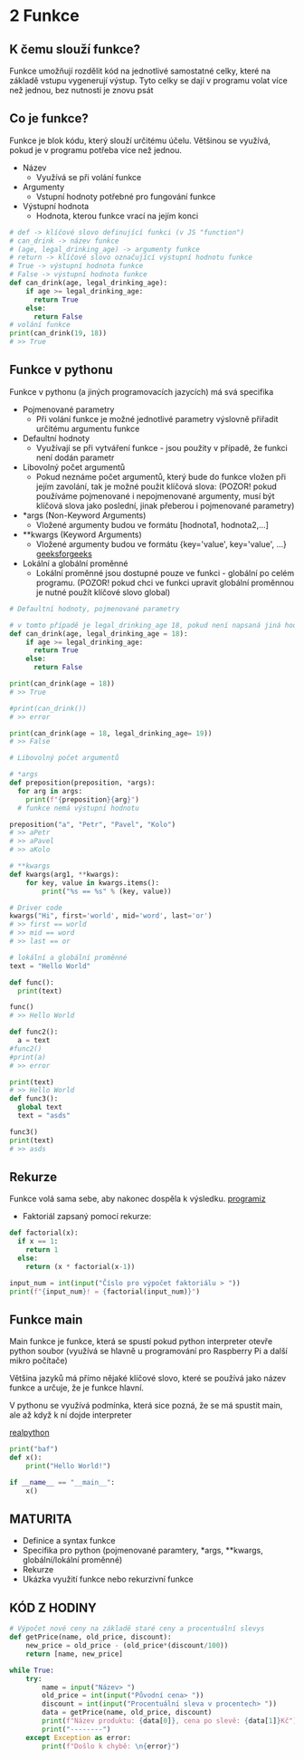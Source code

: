 # 2 Funkce

## K čemu slouží funkce?
Funkce umožňují rozdělit kód na jednotlivé samostatné celky, které na základě vstupu vygenerují výstup.
Tyto celky se dají v programu volat více než jednou, bez nutnosti je znovu psát

## Co je funkce?
Funkce je blok kódu, který slouží určitému účelu. Většinou se využívá, pokud je v programu potřeba více než jednou.
- Název
	- Využívá se při volání funkce
- Argumenty
	- Vstupní hodnoty potřebné pro fungování funkce
- Výstupní hodnota
	- Hodnota, kterou funkce vrací na jejím konci
```python
# def -> klíčové slovo definující funkci (v JS "function")
# can_drink -> název funkce
# (age, legal_drinking_age) -> argumenty funkce
# return -> klíčové slovo označující výstupní hodnotu funkce
# True -> výstupní hodnota funkce
# False -> výstupní hodnota funkce
def can_drink(age, legal_drinking_age):
    if age >= legal_drinking_age:
      return True
    else:
      return False
# volání funkce
print(can_drink(19, 18))
# >> True
```

<div style="page-break-after: always;"></div>

## Funkce v pythonu
Funkce v pythonu (a jiných programovacích jazycích) má svá specifika
- Pojmenované parametry
	- Při volání funkce je možné jednotlivé parametry výslovně přiřadit určitému argumentu funkce
- Defaultní hodnoty
	- Využívají se při vytváření funkce - jsou použity v případě, že funkci není dodán parametr
- Libovolný počet argumentů
	- Pokud neznáme počet argumentů, který bude do funkce vložen při jejím zavolání, tak je možné použit klíčová slova: (POZOR! pokud používáme pojmenované i nepojmenované argumenty, musí být klíčová slova jako poslední, jinak přeberou i pojmenované parametry)
- \*args (Non-Keyword Arguments)
	- Vložené argumenty budou ve formátu \[hodnota1, hodnota2,...\]
- \*\*kwargs (Keyword Arguments)
	- Vložené argumenty budou ve formátu {key='value', key='value', ...} [geeksforgeeks](https://www.geeksforgeeks.org/args-kwargs-python/)
- Lokální a globální proměnné
	- Lokální proměnné jsou dostupné pouze ve funkci - globální po celém programu. (POZOR! pokud chci ve funkci upravit globální proměnnou je nutné použít klíčové slovo global)

```python
# Defaultní hodnoty, pojmenované parametry

# v tomto případě je legal_drinking_age 18, pokud není napsaná jiná hodnota
def can_drink(age, legal_drinking_age = 18):
    if age >= legal_drinking_age:
      return True
    else:
      return False

print(can_drink(age = 18))
# >> True

#print(can_drink())
# >> error

print(can_drink(age = 18, legal_drinking_age= 19))
# >> False
```

<div style="page-break-after: always;"></div>

```python
# Libovolný počet argumentů

# *args
def preposition(preposition, *args):
  for arg in args:
    print(f"{preposition}{arg}")
  # funkce nemá výstupní hodnotu

preposition("a", "Petr", "Pavel", "Kolo")
# >> aPetr
# >> aPavel
# >> aKolo

# **kwargs
def kwargs(arg1, **kwargs):
    for key, value in kwargs.items():
        print("%s == %s" % (key, value))

# Driver code
kwargs("Hi", first='world', mid='word', last='or')
# >> first == world
# >> mid == word
# >> last == or
```

```python
# lokální a globální proměnné
text = "Hello World"

def func():
  print(text)

func()
# >> Hello World

def func2():
  a = text
#func2()
#print(a)
# >> error

print(text)
# >> Hello World
def func3():
  global text
  text = "asds"

func3()
print(text)
# >> asds
```
## Rekurze
Funkce volá sama sebe, aby nakonec dospěla k výsledku. [programiz](https://www.programiz.com/python-programming/recursion)
- Faktoriál zapsaný pomocí rekurze:
```python
def factorial(x):
  if x == 1:
    return 1
  else:
    return (x * factorial(x-1))

input_num = int(input("Číslo pro výpočet faktoriálu > "))
print(f"{input_num}! = {factorial(input_num)}")
```
## Funkce main
Main funkce je funkce, která se spustí pokud python interpreter otevře python soubor (využívá se hlavně u programování pro Raspberry Pi a další mikro počítače)

Většina jazyků má přímo nějaké klíčové slovo, které se používá jako název funkce a určuje, že je funkce hlavní.

V pythonu se využívá podmínka, která sice pozná, že se má spustit main, ale až když k ní dojde interpreter

[realpython](https://realpython.com/python-main-function/)

```python
print("baf")
def x():
    print("Hello World!")

if __name__ == "__main__":
    x()
```

<div style="page-break-after: always;"></div>

## MATURITA
-   Definice a syntax funkce
-   Specifika pro python (pojmenované paramtery, \*args, \*\*kwargs, globální/lokální proměnné)
-   Rekurze
-   Ukázka využití funkce nebo rekurzivní funkce

## KÓD Z HODINY
```python
# Výpočet nové ceny na základě staré ceny a procentuální slevys
def getPrice(name, old_price, discount):
    new_price = old_price - (old_price*(discount/100))
    return [name, new_price]

while True:
    try:
        name = input("Název> ")
        old_price = int(input("Původní cena> "))
        discount = int(input("Procentuální sleva v procentech> "))
        data = getPrice(name, old_price, discount)
        print(f"Název produktu: {data[0]}, cena po slevě: {data[1]}Kč")
        print("--------")
    except Exception as error:
        print(f"Došlo k chybě: \n{error}")
```